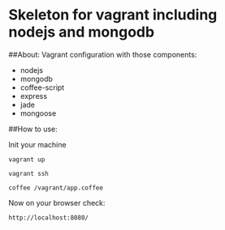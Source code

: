 # Skeleton for vagrant including nodejs and mongodb


##About:
Vagrant configuration with those components:
* nodejs
* mongodb
* coffee-script
* express
* jade
* mongoose


##How to use:

Init your machine

	vagrant up

	vagrant ssh

	coffee /vagrant/app.coffee

Now on your browser check:
	
	http://localhost:8080/
